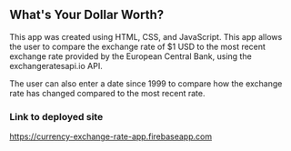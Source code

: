 ## What's Your Dollar Worth?

This app was created using HTML, CSS, and JavaScript. This app allows the user to compare the exchange rate of $1 USD to the most recent exchange rate provided by the European Central Bank, using the exchangeratesapi.io API.

The user can also enter a date since 1999 to compare how the exchange rate has changed compared to the most recent rate. 


### Link to deployed site

https://currency-exchange-rate-app.firebaseapp.com
